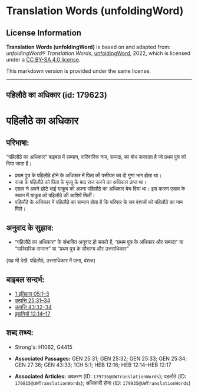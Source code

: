 # Translation Words (unfoldingWord)

## License Information

**Translation Words (unfoldingWord)** is based on and adapted from: _unfoldingWord® Translation Words_, [unfoldingWord](https://unfoldingword.org/utw), 2022, which is licensed under a [CC BY-SA 4.0 license](https://creativecommons.org/licenses/by-sa/4.0/legalcode.en).

This markdown version is provided under the same license.



--------------------------------

## पहिलौठे का अधिकार (id: 179623)

पहिलौठे का अधिकार
=================

परिभाषा:
--------

“पहिलौठे का अधिकार” बाइबल में सम्मान, पारिवारिक नाम, सम्पदा, का बोध करवाता है जो प्रथम पुत्र को दिया जाता है।

* प्रथम पुत्र के पहिलौठे होने के अधिकार में पिता की वसीयत का दो गुणा भाग होता था।
* राजा के पहिलौठे को पिता के मृत्यु के बाद राज करने का अधिकार प्राप्त था।
* एसाव ने अपने छोटे भाई याकूब को अपना पहिलौठे का अधिकार बेच दिया था। इस कारण एसाव के स्थान में याकूब को पहिलौठे की आशिषें मिलीं।
* पहिलौठे के अधिकार में पहिलौठे का सम्मान होता है कि परिवार के सब वंशजों को पहिलौठे का नाम मिले।

अनुवाद के सुझाव:
----------------

* “पहिलौठे का अधिकार” के संभावित अनुवाद हो सकते हैं, “प्रथम पुत्र के अधिकार और सम्पदा” या “पारिवारिक सम्मान” या “प्रथम पुत्र के सौभाग्य और उत्तराधिकार”

(यह भी देखें: पहिलौठे, उत्तराधिकार में पाना, वंशज)

बाइबल सन्दर्भ:
--------------

* [1 इतिहास 05:1–3](https://ref.ly/1Chr0:0)
* [उत्पत्ति 25:31–34](https://ref.ly/Gen25:31-Gen25:34)
* [उत्पत्ति 43:32–34](https://ref.ly/Gen43:32-Gen43:34)
* [इब्रानियों 12:14–17](https://ref.ly/Heb12:14-Heb12:17)

शब्द तथ्य:
----------

* Strong's: H1062, G4415

* **Associated Passages:** GEN 25:31; GEN 25:32; GEN 25:33; GEN 25:34; GEN 27:36; GEN 43:33; 1CH 5:1; HEB 12:16; HEB 12:14–HEB 12:17
* **Associated Articles:** अवतरण (ID: `179736@UWTranslationWords`); पहलौठे (ID: `179815@UWTranslationWords`); अधिकारी होना (ID: `179935@UWTranslationWords`)

